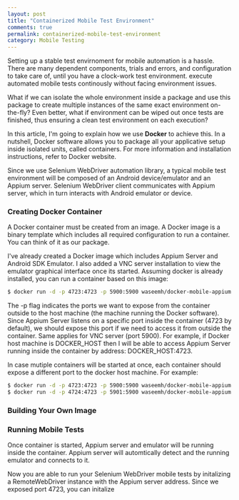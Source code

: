 ```yaml
---
layout: post
title: "Containerized Mobile Test Environment"
comments: true
permalink: containerized-mobile-test-environment
category: Mobile Testing
---
```


Setting up a stable test envirnoment for mobile automation is a hassle. There are many dependent components, trials and errors, and configuration to take care of, until you have a clock-work test environment. execute automated mobile tests continously without facing environment issues.

What if we can isolate the whole environment inside a package and use this package to create multiple instances of the same exact environment on-the-fly? Even better, what if environment can be wiped out once tests are finished, thus ensuring a clean test environment on each execution?


In this article, I'm going to explain how we use **Docker** to achieve this. In a nutshell, Docker software allows you to package all your applicative setup inside isolated units, called containers. For more information and installation instructions, refer to Docker website.

Since we use Selenium WebDriver automation library, a typical mobile test environment will be composed of an Android device/emulator and an Appium server. Selenium WebDriver client communicates with Appium server, which in turn interacts with Android emulator or device. 
    
### Creating Docker Container
A Docker container must be created from an image. A Docker image is a binary template which includes all required configuration to run a container. You can think of it as our package.

I've already created a Docker image which includes Appium Server and Android SDK Emulator. I also added a VNC server installation to view the emulator graphical interface once its started. Assuming docker is already installed, you can run a container based on this image:

```sh
$ docker run -d -p 4723:4723 -p 5900:5900 waseemh/docker-mobile-appium:v0.1
```

The -p flag indicates the ports we want to expose from the container outside to the host machine (the machine running the Docker software). Since Appium Server listens on a specific port inside the container (4723 by default), we should expose this port if we need to access it from outside the container. Same applies for VNC server (port 5900). For example, if Docker host machine is DOCKER_HOST then I will be able to access Appium Server running inside the container by address: DOCKER_HOST:4723. 

In case mutiple containers will be started at once, each container should expose a different port to the docker host machine. For example:

```sh
$ docker run -d -p 4723:4723 -p 5900:5900 waseemh/docker-mobile-appium:v0.1
$ docker run -d -p 4724:4723 -p 5901:5900 waseemh/docker-mobile-appium:v0.1
```

### Building Your Own Image


### Running Mobile Tests

Once container is started, Appium server and emulator will be running inside the container. Appium server will automtically detect and the running emulator and connects to it. 

Now you are able to run your Selenium WebDriver mobile tests by initalizing a RemoteWebDriver instance with the Appium server address. Since we exposed port 4723, you can initalize 
